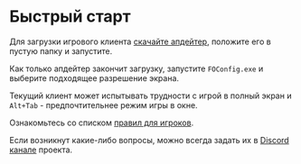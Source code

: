 # Быстрый старт

Для загрузки игрового клиента [скачайте апдейтер](https://github.com/fonline-roleplay/FO4RP/releases/download/1.0/FOnlineUpdater.exe), положите его в пустую папку и запустите. 

Как только апдейтер закончит загрузку, запустите `FOConfig.exe` и выберите подходящее разрешение экрана.

Текущий клиент может испытывать трудности с игрой в полный экран и `Alt+Tab` - предпочтительнее режим игры в окне.

Ознакомьтесь со списком [правил для игроков](/rules/).

Если возникнут какие-либо вопросы, можно всегда задать их в [Discord канале](https://discord.gg/qD6WYFY) проекта.